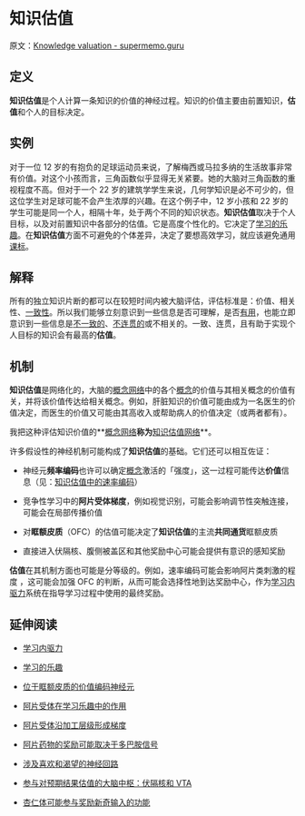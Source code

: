 # 知识估值

原文：[Knowledge valuation - supermemo.guru](https://supermemo.guru/wiki/Knowledge_valuation)

## 定义

**知识估值**是个人计算一条知识的价值的神经过程。知识的价值主要由前置知识，**估值**和个人的目标决定。

## 实例

对于一位 12 岁的有抱负的足球运动员来说，了解梅西或马拉多纳的生活故事非常有价值。对这个小孩而言，三角函数似乎显得无关紧要。她的大脑对三角函数的重视程度不高。但对于一个 22 岁的建筑学学生来说，几何学知识是必不可少的，但这位学生对足球可能不会产生浓厚的兴趣。在这个例子中，12 岁小孩和 22 岁的学生可能是同一个人，相隔十年，处于两个不同的知识状态。**知识估值**取决于个人目标，以及对前置知识中各部分的估值。它是高度个性化的。它决定了[学习的乐趣](https://supermemo.guru/wiki/Pleasure_of_learning)。在**知识估值**方面不可避免的个体差异，决定了要想高效学习，就应该避免通用[课标](https://supermemo.guru/wiki/Curriculum)。

## 解释

所有的独立知识片断的都可以在较短时间内被大脑评估，评估标准是：价值、相关性、[一致性](https://supermemo.guru/wiki/Coherence)。所以我们能够立刻意识到一些信息是否可理解，是否[有用](https://supermemo.guru/wiki/Applicability)，也能立即意识到一些信息是[不一致的](https://supermemo.guru/wiki/Consistency)、[不连贯的](https://supermemo.guru/wiki/Coherence)或不相关的。一致、连贯，且有助于实现个人目标的知识会有最高的**估值**。

## 机制

**知识估值**是网络化的，大脑的[概念网络](https://supermemo.guru/wiki/Concept)中的各个[概念](https://supermemo.guru/wiki/Concept_network)的价值与其相关概念的价值有关，并将该价值传达给相关概念。例如，肝脏知识的价值可能由成为一名医生的价值决定，而医生的价值又可能由其高收入或帮助病人的价值决定（或两者都有）。

我把这种评估知识价值的**[概念网络](https://supermemo.guru/wiki/Concept_network)**称为**[知识估值网络](https://supermemo.guru/wiki/Knowledge_valuation_network)**。

许多假设性的神经机制可能构成了**知识估值**的基础。它们还可以相互佐证：

- 神经元**频率编码**也许可以确定[概念](https://supermemo.guru/wiki/Concept)激活的「强度」，这一过程可能传达**价值**信息（见：[知识估值中的速率编码](https://supermemo.guru/wiki/Rate_coding_in_knowledge_valuation)）

- 竞争性学习中的**阿片受体梯度**，例如视觉识别，可能会影响调节性突触连接，可能会在局部传播价值

- 对**眶额皮质**（OFC）的估值可能决定了**知识估值**的主流**共同通货**眶额皮质

- 直接进入伏隔核、腹侧被盖区和其他奖励中心可能会提供有意识的感知奖励

**估值**在其机制方面也可能是分等级的。例如，速率编码可能会影响阿片类刺激的程度 ，这可能会加强 OFC 的判断，从而可能会选择性地到达奖励中心，作为[学习内驱力](https://supermemo.guru/wiki/Learn_drive)系统在指导学习过程中使用的最终奖励。

## 延伸阅读

- [学习内驱力](https://supermemo.guru/wiki/Learn_drive)

- [学习的乐趣](https://supermemo.guru/wiki/Pleasure_of_learning)

- [位于眶额皮质的价值编码神经元](https://supermemo.guru/wiki/Value-encoding_neurons_in_the_orbitofrontal_cortex)

- [阿片受体在学习乐趣中的作用](https://supermemo.guru/wiki/Opioid_receptors_are_involved_in_the_pleasure_of_learning)

- [阿片受体沿加工层级形成梯度](https://supermemo.guru/wiki/Opioid_receptors_form_a_gradient_along_a_processing_hierarchy)

- [阿片药物的奖励可能取决于多巴胺信号](https://supermemo.guru/wiki/Opioid_rewards_may_depend_on_dopamine_signals)

- [涉及喜欢和渴望的神经回路](https://supermemo.guru/wiki/Neural_circuits_involved_in_liking_and_wanting)

- [参与对预期结果估值的大脑中枢：伏隔核和 VTA](https://supermemo.guru/wiki/Brain_centers_involved_in_valuation_of_anticipated_outcomes:_nucleus_accumbens_and_VTA)

- [杏仁体可能参与奖励新奇输入的功能](https://supermemo.guru/wiki/Amygdala_may_be_involved_in_rewarding_novel_input)